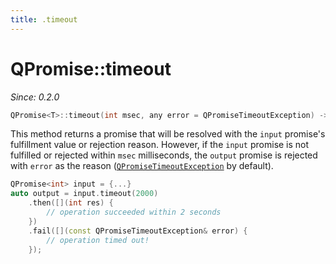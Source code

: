 ```yaml
---
title: .timeout
---
```


# QPromise::timeout

*Since: 0.2.0*

```cpp
QPromise<T>::timeout(int msec, any error = QPromiseTimeoutException) -> QPromise<T>
```

This method returns a promise that will be resolved with the `input` promise's fulfillment value
or rejection reason. However, if the `input` promise is not fulfilled or rejected within `msec`
milliseconds, the `output` promise is rejected with `error` as the reason ([`QPromiseTimeoutException`](../exceptions/timeout.md)
by default).

```cpp
QPromise<int> input = {...}
auto output = input.timeout(2000)
    .then([](int res) {
        // operation succeeded within 2 seconds
    })
    .fail([](const QPromiseTimeoutException& error) {
        // operation timed out!
    });
```
